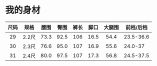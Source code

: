 



# 我的身材



| 尺码 | 规格 | 腰围 | 臀围 |  裤长 | 脚口 | 大腿围 |  前档/后档  |
| :--: | :--: | :--: | :--: | :--: | :--:  |:--:|----|
| 29 | 2.2尺 | 73.3 | 92.5 | 106 | 16.5 | 54.4 |23.5-36.6|
| 30 | 2.3尺 | 76.6 | 95.0 | 107 | 16.9 | 55.6 |24.0-37|
| 31 | 2.4尺 | 80.0 | 97.5 | 107 | 17.3 | 56.8 |24.5-37.5|



